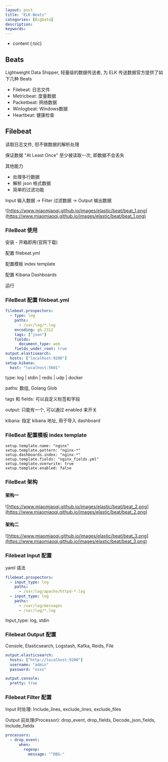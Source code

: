 ```yaml
---
layout: post
title: "ELK-Beats"
categories: [BigData]
description:
keywords:
---
```


* content
{:toc}     


## Beats

Lightweight Data Shipper, 轻量级的数据传送者, 为 ELK 传送数据官方提供了如下几种 Beats

* Filebeat: 日志文件
* Metricbeat: 度量数据
* Packetbeat: 网络数据
* Winlogbeat: Windows数据
* Heartbeat: 健康检查

## Filebeat

读取日志文件, 但不做数据的解析处理

保证数据 "At Least Once" 至少被读取一次, 即数据不会丢失

其他能力

* 处理多行数据
* 解析 json 格式数据
* 简单的过滤功能

Input 输入数据 -> Filter 过滤数据 -> Output 输出数据

![https://www.miaomiaoqi.github.io/images/elastic/beat/beat_1.png](https://www.miaomiaoqi.github.io/images/elastic/beat/beat_1.png)

### FileBeat 使用

安装 - 开箱即用(官网下载)

配置 filebeat.yml

配置模板 index template

配置 Kibana Dashboards

运行

### FileBeat 配置 filebeat.yml

```yaml
filebeat.prospectors:
  - type: log
    paths:
      - /var/log/*.log
    encoding: gb-2312
    tags: ["json"]
    fields:
      document_type: web
    fields_under_root: true
output.elastisearch: 
  hosts: ["localhost:9200"]
setup.kibana:
  host: "localhost:5601"
```

type: log \| stdin \| redis \| udp \| docker

paths: 数组, Golang Glob

tags 和 fields: 可以自定义标签和字段

output: 只能有一个, 可以通过 enabled 来开关

kibana: 指定 kibana 地址, 用于导入 dashboard

### FileBeat 配置模板 index template

```
setup.template.name: "nginx"
setup.template.pattern: "nginx-*"
setup.dashboards.index: "nginx-*"
setup.template.fields: "nginx_fields.yml"
setup.template.overwrite: true
setup.template.enabled: false
```



### FileBeat 架构

#### 架构一

![https://www.miaomiaoqi.github.io/images/elastic/beat/beat_2.png](https://www.miaomiaoqi.github.io/images/elastic/beat/beat_2.png)

#### 架构二

![https://www.miaomiaoqi.github.io/images/elastic/beat/beat_3.png](https://www.miaomiaoqi.github.io/images/elastic/beat/beat_3.png)







### Filebeat Input 配置

yaml 语法

```yaml
filebeat.prospectors:
  - input_type: log
    paths:
      - /var/log/apache/httpd-*.log
  - input_type: log
  	paths:
  	  - /var/log/messages
  	  - /var/log/*.log
```

Input_type: log, stdin



### Filebeat Output 配置

Console, Elasticsearch, Logstash, Kafka, Reids, File

```yaml
output.elasticsearch:
  hosts: ["http://localhost:9200"]
  username: "admin"
  password: "xxxx"
```

```yaml
output.console:
  pretty: true
```



### Filebeat Filter 配置

Input 时处理: Include_lines, exclude_lines, exclude_files

Output 前处理(Processor): drop_event, drop_fields, Decode_json_fields, Include_fields

```yaml
processors:
  - drop_event:
      when:
        regexp:
          message: "^DBG:"
```

